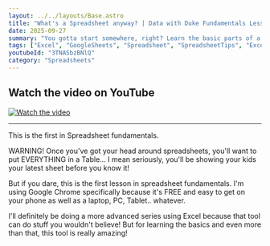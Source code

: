 ```yaml
---
layout: ../../layouts/Base.astro
title: "What's a Spreadsheet anyway? | Data with Duke Fundamentals Lesson 1"
date: 2025-09-27
summary: "You gotta start somewhere, right? Learn the basic parts of a spreadsheet and how to start creating calculations to help you in your everyday life. There's lots to learn, so let's start at the beginning!"
tags: ["Excel", "GoogleSheets", "Spreadsheet", "SpreadsheetTips", "ExcelBasics", "GoogleSheetsTips"]
youtubeId: "3TNASbzBNlQ"
category: "Spreadsheets"
---
```

## Watch the video on YouTube
[![Watch the video](https://img.youtube.com/vi/3TNASbzBNlQ/0.jpg)](https://www.youtube.com/3TNASbzBNlQ)


---

This is the first in Spreadsheet fundamentals.

WARNING! Once you've got your head around spreadsheets, you'll want to put EVERYTHING in a Table... I mean seriously, you'll be showing your kids your latest sheet before you know it!

But if you dare, this is the first lesson in spreadsheet fundamentals. I'm using Google Chrome specifically because it's FREE and easy to get on your phone as well as a laptop, PC, Tablet.. whatever.

I'll definitely be doing a more advanced series using Excel because that tool can do stuff you wouldn't believe! But for learning the basics and even more than that, this tool is really amazing!